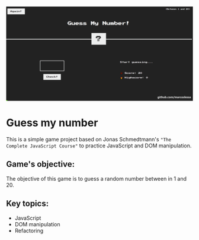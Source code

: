 ![](demonstration-guess-my-number.gif)

# Guess my number

This is a simple game project based on Jonas Schmedtmann's `"The Complete JavaScript Course"` to practice JavaScript and DOM manipulation.

## Game's objective:

The objective of this game is to guess a random number between in 1 and 20.

## Key topics:

- JavaScript
- DOM manipulation
- Refactoring
